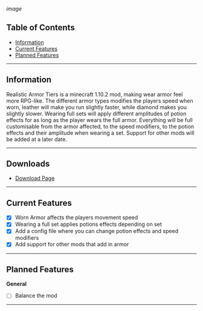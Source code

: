 *image*

## Table of Contents
* [Information](#information)
* [Current Features](#current-features)
* [Planned Features](#planned-features)

---

## <a name="information"></a>Information
Realistic Armor Tiers is a minecraft 1.10.2 mod, making wear armor feel more RPG-like.
The different armor types modifies the players speed when worn, leather will make you run slightly faster, while diamond makes you slightly slower.
Wearing full sets will apply different amplitudes of potion effects for as long as the player wears the full armor.
Everything will be full customisable from the armor affected, to the speed modifiers, to the potion effects and their amplitude when wearing a set.
Support for other mods will be added at a later date.

---

## <a name="donwloads"></a>Downloads
- <a href="https://github.com/IsakViste/RealisticArmorTiers/releases">Download Page</a>

---

## <a name="current-features"></a>Current Features
- [x] Worn Armor affects the players movement speed
- [x] Wearing a full set applies potions effects depending on set
- [x] Add a config file where you can change potion effects and speed modifiers
- [x] Add support for other mods that add in armor

---

## <a name="planned-features"></a>Planned Features
**General**
- [ ] Balance the mod

---

